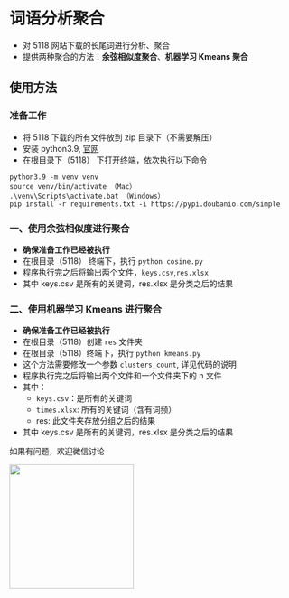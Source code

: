 # 词语分析聚合
* 对 5118 网站下载的长尾词进行分析、聚合
* 提供两种聚合的方法：**余弦相似度聚合**、**机器学习 Kmeans 聚合**

## 使用方法

### 准备工作

* 将 5118 下载的所有文件放到 zip 目录下（不需要解压）
* 安装 python3.9, [官网](https://www.python.org/downloads/release/python-390/)
* 在根目录下（5118） 下打开终端，依次执行以下命令

```shell script
python3.9 -m venv venv
source venv/bin/activate （Mac）
.\venv\Scripts\activate.bat （Windows）
pip install -r requirements.txt -i https://pypi.doubanio.com/simple
```

### 一、使用余弦相似度进行聚合
* **确保准备工作已经被执行**
* 在根目录（5118） 终端下，执行 `python cosine.py`
* 程序执行完之后将输出两个文件，`keys.csv`,`res.xlsx`
* 其中 keys.csv 是所有的关键词，res.xlsx 是分类之后的结果


### 二、使用机器学习 Kmeans 进行聚合
* **确保准备工作已经被执行**
* 在根目录（5118）创建 `res` 文件夹
* 在根目录（5118）终端下，执行 `python kmeans.py`
* 这个方法需要修改一个参数 `clusters_count`, 详见代码的说明
* 程序执行完之后将输出两个文件和一个文件夹下的 n 文件
* 其中：
    * `keys.csv`：是所有的关键词
    * `times.xlsx`: 所有的关键词（含有词频）
    * res: 此文件夹存放分组之后的结果
* 其中 keys.csv 是所有的关键词，res.xlsx 是分类之后的结果

如果有问题，欢迎微信讨论

<img src="/Wechat.jpeg" width = "220" align=center />
